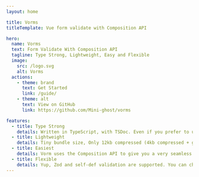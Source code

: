 ```yaml
---
layout: home

title: Vorms
titleTemplate: Vue form validate with Composition API

hero:
  name: Vorms
  text: Form Validate With Composition API
  tagline: Type Strong, Lightweight, Easy and Flexible
  image:
    src: /logo.svg
    alt: Vorms
  actions:
    - theme: brand
      text: Get Started
      link: /guide/
    - theme: alt
      text: View on GitHub
      link: https://github.com/Mini-ghost/vorms

features:
  - title: Type Strong
    details: Written in TypeScript, with TSDoc. Even if you prefer to use JavaScript in your projects, it still provides developers with rich intellisense.
  - title: Lightweight
    details: Tiny bundle size, Only 12kb compressed (4kb compressed + gzip compressed) and fully tree-shaking.
  - title: Easiest
    details: Vorm uses the Composition API to give you a very seamless development experience, especially when you're dealing with complex forms.
  - title: Flexible
    details: Yup, Zod and self-def validation are supported. You can choose your favorite validation library or build your own.
---
```

